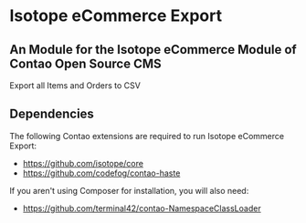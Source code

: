 # Isotope eCommerce Export

## An Module for the Isotope eCommerce Module of Contao Open Source CMS
Export all Items and Orders to CSV

## Dependencies

The following Contao extensions are required to run Isotope eCommerce Export:

 - https://github.com/isotope/core
 - https://github.com/codefog/contao-haste
 
If you aren't using Composer for installation, you will also need:

 - https://github.com/terminal42/contao-NamespaceClassLoader 
